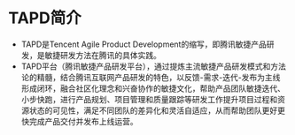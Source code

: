 # TAPD简介
* TAPD是Tencent Agile Product Development的缩写，即腾讯敏捷产品研发，是敏捷研发方法在腾讯的具体实践。
* TAPD平台（腾讯敏捷产品研发平台），通过提炼主流敏捷产品研发模式和方法论的精髓，结合腾讯互联网产品研发的特色，以反馈-需求-迭代-发布为主线形成闭环，融合社区化理念和兴奋协作的敏捷文化，帮助产品团队敏捷迭代、小步快跑，进行产品规划、项目管理和质量跟踪等研发工作提升项目过程和资源状态的可见性，满足不同团队的差异化和灵活自适应，从而帮助团队更好更快完成产品交付并发布上线运营。
